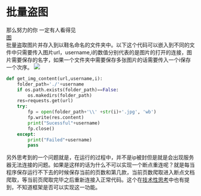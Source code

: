 # 批量盗图
那么努力的你 一定有人看得见<br>
[图](http://qcr0122.x.yupoo.com/albums?from=singlemessage&isappinstalled=0&page=2)<br>
批量盗取图片并存入到以鞋名命名的文件夹中。以下这个代码可以嵌入到不同的文件中只需要传入图片url，username,i的数值分别代表的是图片的打开的连接，图片需要保存的名字，如果一个文件夹中需要保存多张图片的话需要传入一个i保存一个次序。
![](https://github.com/afrunk/Summer-for-Learing/blob/master/Spider/Nine--Shoe%20Figure/%E6%8D%95%E8%8E%B7.PNG)
```python
def get_img_content(url,username,i):
    folder_path='./'+username
    if os.path.exists(folder_path)==False:
        os.makedirs(folder_path)
    res=requests.get(url)
    try:
        fp = open(folder_path+'\\' +str(i)+'.jpg', 'wb')
        fp.write(res.content)
        print("Sucessful"+username)
        fp.close()
    except:
        print("Failed"+username)
        pass
```
另外思考到的一个问题就是，在运行的过程中，并不是ip被封但是就是会出现服务器无法连接的问题。如果是这样的话为什么不可以实现一个断点重连呢？就是每当程序保存运行不下去的时候保存当前的页数和第几款，当前页数爬取进入断点文档爬取，等当前页爬取完毕之后重新连接入正常代码。这个在[技术性思考](https://github.com/afrunk/Summer-for-Learing/blob/master/TechnicalThinking.md)中也有提到，不知道框架是否可以实现这一功能。
